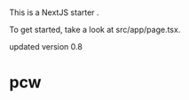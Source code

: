 # 

This is a NextJS starter .

To get started, take a look at src/app/page.tsx.


updated version 0.8
# pcw
